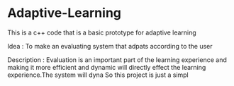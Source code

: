 # Adaptive-Learning
This is a c++ code that is a basic prototype for adaptive learning

Idea : To make an evaluating system that adpats according to the user

Description : Evaluation is an important part of the learning experience and making it more efficient and dynamic will directly effect the learning experience.The system will dyna
So this project is just a simpl
